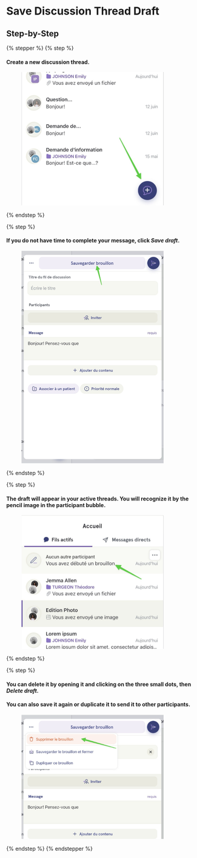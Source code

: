 # Save Discussion Thread Draft

## Step-by-Step

{% stepper %}
{% step %}
#### Create a new discussion thread.

<div align="left"><figure><img src="../../.gitbook/assets/Sauvegarder le brouillon dun fil de discussion - Step 1.jpeg" alt="" width="375"><figcaption></figcaption></figure></div>
{% endstep %}

{% step %}
#### If you do not have time to complete your message, click _Save draft_.

<div align="left"><figure><img src="../../.gitbook/assets/Sauvegarder le brouillon dun fil de discussion - Step 3.jpeg" alt="" width="375"><figcaption></figcaption></figure></div>
{% endstep %}

{% step %}
#### The draft will appear in your active threads. You will recognize it by the pencil image in the participant bubble.

<div align="left"><figure><img src="../../.gitbook/assets/Sauvegarder le brouillon dun fil de discussion - Step 4.jpeg" alt="" width="375"><figcaption></figcaption></figure></div>
{% endstep %}

{% step %}
#### You can delete it by opening it and clicking on the three small dots, then _Delete draft_.

#### You can also save it again or duplicate it to send it to other participants.

<div align="left"><figure><img src="../../.gitbook/assets/Sauvegarder le brouillon dun fil de discussion - Step 5.jpeg" alt="" width="375"><figcaption></figcaption></figure></div>
{% endstep %}
{% endstepper %}
